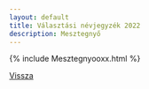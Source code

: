 ```yaml
---
layout: default
title: Választási névjegyzék 2022
description: Mesztegnyő
---
```


{% include Mesztegnyooxx.html %}

[Vissza](./)